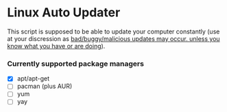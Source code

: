 # Linux Auto Updater
This script is supposed to be able to update your computer constantly (use at your discression as <ins>bad/buggy/malicious updates may occur. unless you know what you have or are doing</ins>).

### Currently supported package managers
 - [x] apt/apt-get
 - [ ] pacman (plus AUR)
 - [ ] yum
 - [ ] yay 
